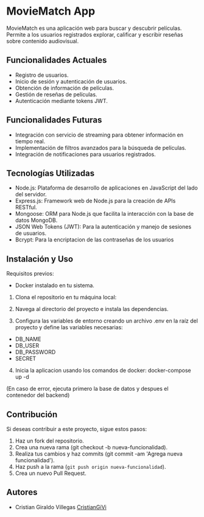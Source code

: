# MovieMatch App

MovieMatch es una aplicación web para buscar y descubrir películas. Permite a los 
usuarios registrados explorar, calificar y escribir reseñas sobre contenido audiovisual.

## Funcionalidades Actuales

- Registro de usuarios.
- Inicio de sesión y autenticación de usuarios.
- Obtención de información de películas.
- Gestión de reseñas de películas.
- Autenticación mediante tokens JWT.

## Funcionalidades Futuras

- Integración con servicio de streaming para obtener información en tiempo real.
- Implementación de filtros avanzados para la búsqueda de películas.
- Integración de notificaciones para usuarios registrados.

## Tecnologías Utilizadas

- Node.js: Plataforma de desarrollo de aplicaciones en JavaScript del lado del servidor.
- Express.js: Framework web de Node.js para la creación de APIs RESTful.
- Mongoose: ORM para Node.js que facilita la interacción con la base de datos MongoDB.
- JSON Web Tokens (JWT): Para la autenticación y manejo de sesiones de usuarios.
- Bcrypt: Para la encriptacion de las contraseñas de los usuarios

## Instalación y Uso

Requisitos previos:

- Docker instalado en tu sistema.

1. Clona el repositorio en tu máquina local:

2. Navega al directorio del proyecto e instala las dependencias.
  
3. Configura las variables de entorno creando un archivo .env en la raíz del proyecto y define las variables necesarias:

- DB_NAME
- DB_USER
- DB_PASSWORD
- SECRET

4. Inicia la aplicacion usando los comandos de docker: docker-compose up -d

(En caso de error, ejecuta primero la base de datos y despues el contenedor del backend)

## Contribución

Si deseas contribuir a este proyecto, sigue estos pasos:

1. Haz un fork del repositorio.
2. Crea una nueva rama (git checkout -b nueva-funcionalidad).
3. Realiza tus cambios y haz commits (git commit -am 'Agrega nueva funcionalidad').
4. Haz push a la rama (`git push origin nueva-funcionalidad`).
5. Crea un nuevo Pull Request.

## Autores

- Cristian Giraldo Villegas [CristianGiVi](https://github.com/CristianGiVi)
